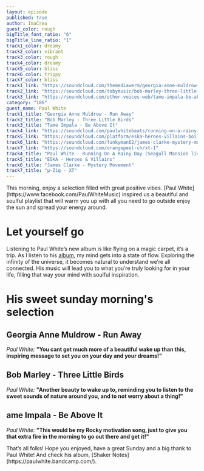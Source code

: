 ```yaml
---
layout: episode
published: true
author: ImaCrea
guest_color: rough
bigTitle_font_ratio: "6"
bigTitle_line_ratio: "1"
track1_color: dreamy
track2_color: vibrant
track3_color: rough
track4_color: dreamy
track5_color: bliss
track6_color: trippy
track7_color: bliss
track1_link: "https://soundcloud.com/themediawerm/georgia-anne-muldrow-run-away"
track2_link: "https://soundcloud.com/tobymusic/bob-marley-three-little-birds-hd-original"
track3_link: "https://soundcloud.com/other-voices-web/tame-impala-be-above-it"
category: "186"
guest_name: Paul White
track1_title: "Georgia Anne Muldrow - Run Away"
track2_title: "Bob Marley - Three Little Birds"
track3_title: "Tame Impala - Be Above It"
track4_link: "https://soundcloud.com/paulwhitebeats/running-on-a-rainy-day-paul"
track5_link: "https://soundcloud.com/platform/eska-heroes-villains-boiler-room-debuts"
track6_link: "https://soundcloud.com/funkyman62/james-clarke-mystery-movement"
track7_link: "https://soundcloud.com/orangepeel-ch/xt-1"
track4_title: "Paul White - Running On A Rainy Day (Seagull Mansion live)"
track5_title: "ESKA - Heroes & Villains"
track6_title: "James Clarke - Mystery Movement"
track7_title: "µ-Ziq - XT"
---
```





<p id="introduction">This morning, enjoy a selection filled with great positive vibes. [Paul White](https://www.facebook.com/PaulWhiteMusic) inspired us a beautiful and soulful playlist that will warm you up with all you need to go outside enjoy the sun and spread your energy around.</p>
 
# Let yourself go

Listening to Paul White’s new album is like flying on a magic carpet, it’s a trip. As I listen to his [album](https://paulwhite.bandcamp.com/), my mind gets into a state of flow. Exploring the infinity of the universe, it becomes natural to understand we’re all connected. His music will lead you to what you’re truly looking for in your life, filling that way your mind with soulful inspiration. 

# His sweet sunday morning's selection

## Georgia Anne Muldrow - Run Away
_Paul White:_ **"**You cant get much more of a beautiful wake up than this, inspiring message to set you on your day and your dreams!**"**
 
## Bob Marley - Three Little Birds
_Paul White:_ **"**Another beauty to wake up to, reminding you to listen to the sweet sounds of nature around you, and to not worry about a thing!**"**
 
## ame Impala - Be Above It
_Paul White:_ **"**This would be my Rocky motivation song, just to give you that extra fire in the morning to go out there and get it!**"**
 
<p id="outroduction">
That’s all folks! Hope you enjoyed, have a great Sunday and a big thank to Paul White! And check his album, [Shaker Notes](https://paulwhite.bandcamp.com/).
</p>
